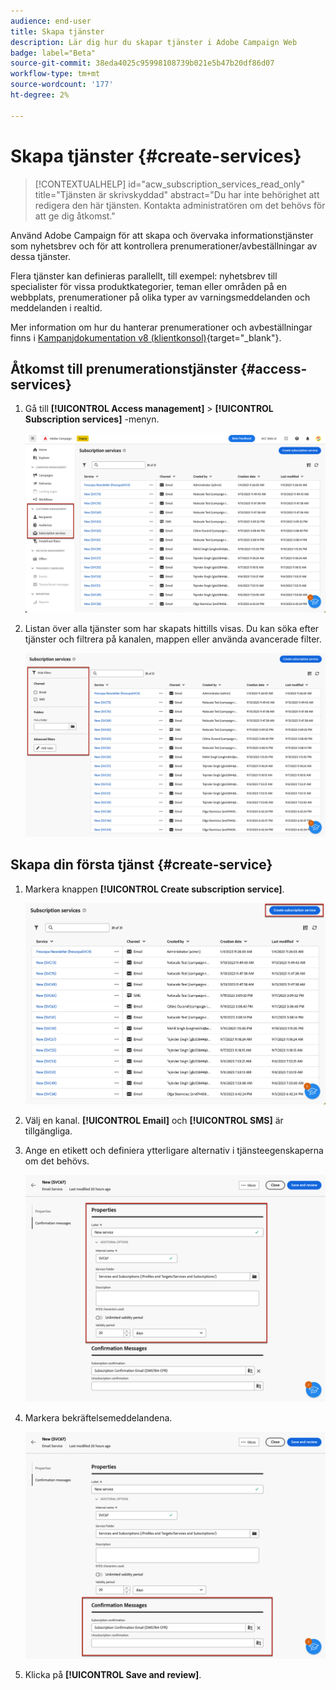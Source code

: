```yaml
---
audience: end-user
title: Skapa tjänster
description: Lär dig hur du skapar tjänster i Adobe Campaign Web
badge: label="Beta"
source-git-commit: 38eda4025c95998108739b021e5b47b20df86d07
workflow-type: tm+mt
source-wordcount: '177'
ht-degree: 2%

---
```



# Skapa tjänster {#create-services}

>[!CONTEXTUALHELP]
>id="acw_subscription_services_read_only"
>title="Tjänsten är skrivskyddad"
>abstract="Du har inte behörighet att redigera den här tjänsten. Kontakta administratören om det behövs för att ge dig åtkomst."

Använd Adobe Campaign för att skapa och övervaka informationstjänster som nyhetsbrev och för att kontrollera prenumerationer/avbeställningar av dessa tjänster.

Flera tjänster kan definieras parallellt, till exempel: nyhetsbrev till specialister för vissa produktkategorier, teman eller områden på en webbplats, prenumerationer på olika typer av varningsmeddelanden och meddelanden i realtid.

Mer information om hur du hanterar prenumerationer och avbeställningar finns i [Kampanjdokumentation v8 (klientkonsol)](https://experienceleague.adobe.com/docs/campaign/campaign-v8/audience/subscriptions.html){target="_blank"}.

## Åtkomst till prenumerationstjänster {#access-services}

1. Gå till **[!UICONTROL Access management]** > **[!UICONTROL Subscription services]** -menyn.

   ![](assets/service-list.png)

1. Listan över alla tjänster som har skapats hittills visas. Du kan söka efter tjänster och filtrera på kanalen, mappen eller använda avancerade filter.

   ![](assets/service-filters.png)

## Skapa din första tjänst {#create-service}

1. Markera knappen **[!UICONTROL Create subscription service]**.

   ![](assets/service-create-button.png)

1. Välj en kanal. **[!UICONTROL Email]** och **[!UICONTROL SMS]** är tillgängliga.

1. Ange en etikett och definiera ytterligare alternativ i tjänsteegenskaperna om det behövs.

   ![](assets/service-create-properties.png)

1. Markera bekräftelsemeddelandena.

   ![](assets/service-create-confirmation-msg.png)

1. Klicka på **[!UICONTROL Save and review]**.


